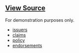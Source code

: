 ## [View Source](https://github.com/OR13/endor)

For demonstration purposes only.

- [issuers](https://or13.github.io/endor/issuers)
- [claims](https://or13.github.io/endor/claims)
- [policy](https://or13.github.io/endor/policy)
- [endorsements](https://or13.github.io/endor/endorsements)
